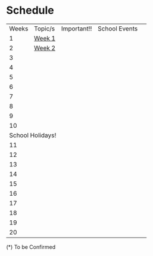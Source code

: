 # Schedule


[//]: # (Done in HTML to allow for a header column)
<table style="both">
    <tr>
        <td>Weeks</td>
        <td>Topic/s</td>
        <td>Important!!</td>
        <td>School Events</td>
    </tr>
    <tr>
        <td>1</td>
        <td><a href="WebDevS2-Week-1.md">Week 1</a></td>
        <td></td>
        <td><include from="sharedCalendar-2024S2.topic" element-id="week1"/></td>
    </tr>
    <tr>
        <td>2</td>
        <td><a href="WebDevS2-Week-2.md">Week 2</a></td>
        <td></td>
        <td><include from="sharedCalendar-2024S2.topic" element-id="week2"/></td>
    </tr>
    <tr>
        <td>3</td>
        <td></td>
        <td></td>
        <td><include from="sharedCalendar-2024S2.topic" element-id="week3"/></td>
    </tr>
    <tr>
        <td>4</td>
        <td></td>
        <td></td>
        <td><include from="sharedCalendar-2024S2.topic" element-id="week4"/></td>
    </tr>
    <tr>
        <td>5</td>
        <td></td>
        <td></td>
        <td><include from="sharedCalendar-2024S2.topic" element-id="week5"/></td>
    </tr>
    <tr>
        <td>6</td>
        <td></td>
        <td></td>
        <td><include from="sharedCalendar-2024S2.topic" element-id="week6"/></td>
    </tr>
    <tr>
        <td>7</td>
        <td></td>
        <td></td>
        <td><include from="sharedCalendar-2024S2.topic" element-id="week7"/></td>
    </tr>
    <tr>
        <td>8</td>
        <td></td>
        <td></td>
        <td><include from="sharedCalendar-2024S2.topic" element-id="week8"/></td>
    </tr>
    <tr>
        <td>9</td>
        <td></td>
        <td></td>
        <td><include from="sharedCalendar-2024S2.topic" element-id="week9"/></td>
    </tr>
    <tr>
        <td>10</td>
        <td></td>
        <td></td>
        <td><include from="sharedCalendar-2024S2.topic" element-id="week10"/></td>
    </tr>
    <tr>
        <td colspan="4">School Holidays!</td>
    </tr>
    <tr>
        <td>11</td>
        <td></td>
        <td></td>
        <td><include from="sharedCalendar-2024S2.topic" element-id="week11"/></td>
    </tr>
    <tr>
        <td>12</td>
        <td></td>
        <td></td>
        <td><include from="sharedCalendar-2024S2.topic" element-id="week12"/></td>
    </tr>
    <tr>
        <td>13</td>
        <td></td>
        <td></td>
        <td><include from="sharedCalendar-2024S2.topic" element-id="week13"/></td>
    </tr>
    <tr>
        <td>14</td>
        <td></td>
        <td></td>
        <td><include from="sharedCalendar-2024S2.topic" element-id="week14"/></td>
    </tr>
    <tr>
        <td>15</td>
        <td></td>
        <td></td>
        <td><include from="sharedCalendar-2024S2.topic" element-id="week15"/></td>
    </tr>
    <tr>
        <td>16</td>
        <td></td>
        <td></td>
        <td><include from="sharedCalendar-2024S2.topic" element-id="week16"/></td>
    </tr>
    <tr>
        <td>17</td>
        <td></td>
        <td></td>
        <td><include from="sharedCalendar-2024S2.topic" element-id="week17"/></td>
    </tr>
    <tr>
        <td>18</td>
        <td></td>
        <td></td>
        <td><include from="sharedCalendar-2024S2.topic" element-id="week18"/></td>
    </tr>
    <tr>
        <td>19</td>
        <td></td>
        <td></td>
        <td><include from="sharedCalendar-2024S2.topic" element-id="week19"/></td>
        <td></td>
    </tr>
    <tr>
        <td>20</td>
        <td></td>
        <td></td>
        <td><include from="sharedCalendar-2024S2.topic" element-id="week20"/></td>
    </tr>
</table>

(*) To be Confirmed
